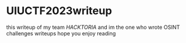 # UIUCTF2023writeup
this writeup of my team *HACKTORIA* and im the one who wrote OSINT challenges writeups hope you enjoy reading
